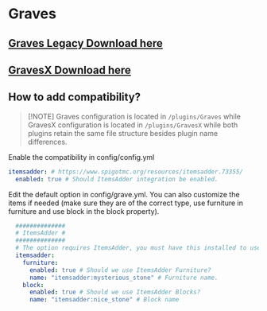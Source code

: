 # Graves

## [Graves Legacy Download here](https://www.spigotmc.org/resources/graves.74208/)

## [GravesX Download here](https://www.spigotmc.org/resources/gravesx.118271/)

## How to add compatibility?

> \[!NOTE] Graves configuration is located in `/plugins/Graves` while GravesX configuration is located in `/plugins/GravesX` while both plugins retain the same file structure besides plugin name differences.

Enable the compatibility in config/config.yml

```yaml
itemsadder: # https://www.spigotmc.org/resources/itemsadder.73355/
  enabled: true # Should ItemsAdder integration be enabled.
```

Edit the default option in config/grave.yml. You can also customize the items if needed (make sure they are of the correct type, use furniture in furniture and use block in the block property).

```yaml
  ##############
  # ItemsAdder #
  ##############
  # The option requires ItemsAdder, you must have this installed to use models.
  itemsadder:
    furniture:
      enabled: true # Should we use ItemsAdder Furniture?
      name: "itemsadder:mysterious_stone" # Furniture name.
    block:
      enabled: true # Should we use ItemsAdder Blocks?
      name: "itemsadder:nice_stone" # Block name
```
